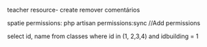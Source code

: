 teacher resource- create
    remover comentários

spatie permissions:
php artisan permissions:sync //Add permissions


select id, name
from classes
where id in (1, 2,3,4) and idbuilding = 1 